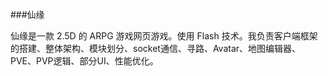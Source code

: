 ###仙缘

<div id="pagewrap" class='pagewrap' folder="xy" prefix="xy">
  <div class='pageblock' id='fullscreen'>
    <div class='slider'>
      <div class='slide' id="xy1"></div>
      <div class='slide' id="xy2"></div>
    </div>
  </div>
</div>

仙缘是一款 2.5D 的 ARPG 游戏网页游戏。使用 Flash 技术。我负责客户端框架的搭建、整体架构、模块划分、socket通信、寻路、Avatar、地图编辑器、PVE、PVP逻辑、部分UI、性能优化。